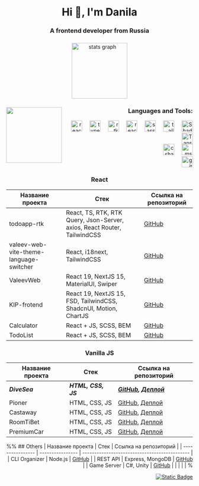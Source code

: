 <h1 align="center">Hi 👋, I'm Danila</h1>
<h3 align="center">A frontend developer from Russia</h3>

###

<div align="center">
  <img src="https://github-readme-stats.vercel.app/api?username=quverok&hide_title=false&hide_rank=false&show_icons=true&include_all_commits=true&count_private=true&disable_animations=false&theme=github_dark&locale=en&hide_border=false" height="150" alt="stats graph"  />
<!--   <img src="https://github-readme-stats.vercel.app/api/top-langs?username=quverok&locale=en&hide_title=false&layout=compact&card_width=320&langs_count=5&theme=github_dark&hide_border=false" height="150" alt="languages graph"  /> -->
</div>

###

<div>
<img align="left" height="150" src="https://i.pinimg.com/originals/2c/1e/54/2c1e548b915354ed255454f5a0739c47.gif"  />
</div>

###

<h3 align="right">Languages and Tools:</h3>
<div align="right">
  <div>
    <img src="https://cdn.jsdelivr.net/gh/devicons/devicon/icons/react/react-original.svg" height="30" title="React" alt="react logo"  />
    <img width="12" />
    <img src="https://cdn.jsdelivr.net/gh/devicons/devicon@latest/icons/typescript/typescript-original.svg" height="30" title="TypeScript" alt="typescript logo"  />
    <img width="12" />
    <img src="https://cdn.jsdelivr.net/gh/devicons/devicon@latest/icons/redux/redux-original.svg" height="30" title="Redux Toolkit" alt="rtk logo"  />
    <img width="12" />
    <img src="https://cdn.jsdelivr.net/gh/devicons/devicon@latest/icons/reactrouter/reactrouter-original.svg" height="30" title="React Router" alt="react-router logo"  />
    <img width="12" />
    <img src="https://cdn.jsdelivr.net/gh/devicons/devicon@latest/icons/sass/sass-original.svg" height="30" title="SASS" alt="sass logo"  />
    <img width="12" />
    <img src="https://cdn.jsdelivr.net/gh/devicons/devicon@latest/icons/tailwindcss/tailwindcss-original.svg" height="30" title="TailwindCSS" alt="tailwind logo"  />
    <img width="12" />
    <img src="https://bestofjs.org/logos/shadcnui.dark.svg" height="30" title="ShadcnUI" alt="ShadcnUI logo"  />
    <img src="https://bestofjs.org/_next/image?url=https%3A%2F%2Favatars.githubusercontent.com%2Fu%2F72518640%3Fv%3D3%26s%3D150&w=150&q=75" height="30" title="Tanstack Query" alt="Tanstack Query logo"  />
  <div>  
    <img src="https://cdn.jsdelivr.net/gh/devicons/devicon/icons/csharp/csharp-original.svg" height="30" title="C#" alt="csharp logo"  />
    <img width="12" /> 
    <img src="https://cdn.jsdelivr.net/gh/devicons/devicon@latest/icons/microsoftsqlserver/microsoftsqlserver-original.svg" height="30" title="MS SQL" alt="mssql logo"  />
  </div>
  <div>
      <img src="https://cdn.jsdelivr.net/gh/devicons/devicon@latest/icons/git/git-original.svg" height="30" title="git" alt="git logo" />
  </div>
</div>



<h3 align="center">React</h3>

| Название проекта                        | Стек                                                                     | Ссылка на репозиторий                                                       |
| --------------------------------------- | ------------------------------------------------------------------------ | --------------------------------------------------------------------------- |
| todoapp-rtk                             | React, TS, RTK, RTK Query, Json-Server, axios, React Router, TailwindCSS | [GitHub](https://github.com/QuverOK/todoapp-rtk)                            |
| valeev-web-vite-theme-language-switcher | React, i18next, TailwindCSS                                              | [GitHub](https://github.com/QuverOK/valeevweb-vite-theme-language-switcher) |
| ValeevWeb                               | React 19, NextJS 15, MaterialUI, Swiper                                  | [GitHub](https://github.com/QuverOK/ValeevWeb)                              |
| KIP-frotend                             | React 19, NextJS 15, FSD, TailwindCSS, ShadcnUI, Motion, ChartJS         | [GitHub](https://github.com/QuverOK/kip-frontend)                           |
| Calculator                              | React + JS, SCSS, BEM                                                    | [GitHub](https://github.com/QuverOK/Calculator)                             |
| TodoList                                | React + JS, SCSS, BEM                                                    | [GitHub](https://github.com/QuverOK/todoList)                               |                                        |                                                                          |                                                                             |

<h3 align="center">Vanilla JS</h3>

| Название проекта | Стек                | Ссылка на репозиторий                                                                                         |
| ---------------- | ------------------- | ------------------------------------------------------------------------------------------------------------- |
| ***DiveSea***    | ***HTML, CSS, JS*** | ***[GitHub](https://github.com/QuverOK/DiveSea), [Деплой](https://quverok-frilance-divesea.netlify.app/)***   |
| Pioner           | HTML, CSS, JS       | [GitHub](https://github.com/QuverOK/Pioner), [Деплой](https://quverok-frilance-pioner.netlify.app/)           |
| Castaway         | HTML, CSS, JS       | [GitHub](https://github.com/QuverOK/Castaway), [Деплой](https://quverok-frilance-castaway.netlify.app/)       |
| RoomTiBet        | HTML, CSS, JS       | [GitHub](https://github.com/QuverOK/RoomTiBet), [Деплой](https://quverok-frilance-roomtibet.netlify.app/)     |
| PremiumCar       | HTML, CSS, JS       | [GitHub](https://github.com/QuverOK/PremiumCar), [Деплой](https://quverok-frilance-premium-cars.netlify.app/) |


%% ## Others
| Название проекта | Стек             | Ссылка на репозиторий                         |
| ---------------- | ---------------- | --------------------------------------------- |
| CLI Organizer    | Node.js          | [GitHub](https://github.com/user/cli-org)     |
| REST API         | Express, MongoDB | [GitHub](https://github.com/user/api-server)  |
| Game Server      | C#, Unity        | [GitHub](https://github.com/user/game-server) |
|                  |                  |                                               | %




<div align="right">
  <a href="https://t.me/quverokkk"><img alt="Static Badge" src="https://img.shields.io/badge/Telegram-%23fff?style=for-the-badge&color=%231C93E3&link=https%3A%2F%2Ft.me%2Fquverokkk"></a>
</div>
